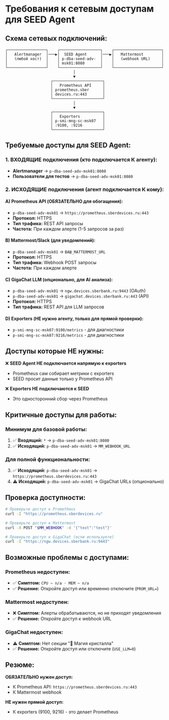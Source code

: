 # Требования к сетевым доступам для SEED Agent

## Схема сетевых подключений:

```
┌─────────────────┐    ┌──────────────────┐    ┌─────────────────────┐
│   Alertmanager  │───▶│  SEED Agent      │───▶│   Mattermost        │
│   (любой хост)  │    │ p-dba-seed-adv-  │    │   (webhook URL)     │
│                 │    │ msk01:8080       │    │                     │
└─────────────────┘    └──────────────────┘    └─────────────────────┘
                              │
                              ▼
                    ┌──────────────────────┐
                    │   Prometheus API     │
                    │ prometheus.sber      │
                    │ devices.ru:443       │
                    └──────────────────────┘
                              │
                              ▼
                    ┌──────────────────────┐
                    │   Exporters          │
                    │ p-smi-mng-sc-msk07   │
                    │ :9100, :9216         │
                    └──────────────────────┘
```

## Требуемые доступы для SEED Agent:

### 1. **ВХОДЯЩИЕ подключения (кто подключается К агенту):**
- **Alertmanager** → `p-dba-seed-adv-msk01:8080`
- **Пользователи для тестов** → `p-dba-seed-adv-msk01:8080`

### 2. **ИСХОДЯЩИЕ подключения (агент подключается К кому):**

#### A) **Prometheus API** (ОБЯЗАТЕЛЬНО для обогащения):
- `p-dba-seed-adv-msk01` → `https://prometheus.sberdevices.ru:443`
- **Протокол:** HTTPS
- **Тип трафика:** REST API запросы
- **Частота:** При каждом алерте (1-5 запросов за раз)

#### B) **Mattermost/Slack** (для уведомлений):
- `p-dba-seed-adv-msk01` → `ВАШ_MATTERMOST_URL`
- **Протокол:** HTTPS
- **Тип трафика:** Webhook POST запросы
- **Частота:** При каждом алерте

#### C) **GigaChat LLM** (опционально, для AI анализа):
- `p-dba-seed-adv-msk01` → `ngw.devices.sberbank.ru:9443` (OAuth)
- `p-dba-seed-adv-msk01` → `gigachat.devices.sberbank.ru:443` (API)
- **Протокол:** HTTPS
- **Тип трафика:** REST API для LLM запросов

#### D) **Exporters** (НЕ нужно агенту, только для прямой проверки):
- `p-smi-mng-sc-msk07:9100/metrics` - для диагностики
- `p-smi-mng-sc-msk07:9216/metrics` - для диагностики

## Доступы которые НЕ нужны:

❌ **SEED Agent НЕ подключается напрямую к exporters**
- Prometheus сам собирает метрики с exporters
- SEED просит данные только у Prometheus API

❌ **Exporters НЕ подключаются к SEED**
- Это односторонний сбор через Prometheus

## Критичные доступы для работы:

### **Минимум для базовой работы:**
1. ✅ **Входящий:** `*` → `p-dba-seed-adv-msk01:8080`
2. ✅ **Исходящий:** `p-dba-seed-adv-msk01` → `MM_WEBHOOK_URL`

### **Для полной функциональности:**
3. ✅ **Исходящий:** `p-dba-seed-adv-msk01` → `https://prometheus.sberdevices.ru:443`
4. ⚠️ **Исходящий:** `p-dba-seed-adv-msk01` → GigaChat URLs (опционально)

## Проверка доступности:

```bash
# Проверьте доступ к Prometheus
curl -I "https://prometheus.sberdevices.ru"

# Проверьте доступ к Mattermost  
curl -X POST "$MM_WEBHOOK" -d '{"text":"test"}'

# Проверьте доступ к GigaChat (если используете)
curl -I "https://ngw.devices.sberbank.ru:9443"
```

## Возможные проблемы с доступами:

### **Prometheus недоступен:**
- ✅ **Симптом:** `CPU ~ n/a · MEM ~ n/a`
- ✅ **Решение:** Откройте доступ или временно отключите (`PROM_URL=`)

### **Mattermost недоступен:**  
- ❌ **Симптом:** Алерты обрабатываются, но не приходят уведомления
- ✅ **Решение:** Откройте доступ к webhook URL

### **GigaChat недоступен:**
- ⚠️ **Симптом:** Нет секции "🧠 Магия кристалла"
- ✅ **Решение:** Откройте доступ или отключите (`USE_LLM=0`)

## Резюме:

**ОБЯЗАТЕЛЬНО нужен доступ:**
- К Prometheus API: `https://prometheus.sberdevices.ru:443`
- К Mattermost webhook

**НЕ нужен прямой доступ:**
- К exporters (9100, 9216) - это делает Prometheus
